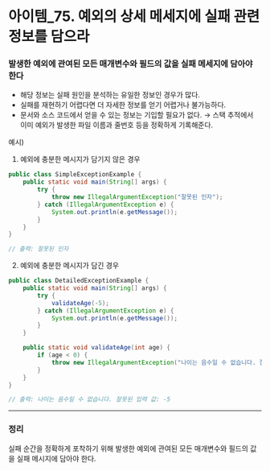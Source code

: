 # 아이템_75. 예외의 상세 메세지에 실패 관련 정보를 담으라

### 발생한 예외에 관여된 모든 매개변수와 필드의 값을 실패 메세지에 담아야 한다

- 해당 정보는 실패 원인을 분석하는 유일한 정보인 경우가 많다.
- 실패를 재현하기 어렵다면 더 자세한 정보를 얻기 어렵거나 불가능하다.
- 문서와 소스 코드에서 얻을 수 있는 정보는 기입할 필요가 없다.
  → 스택 추적에서 이미 예외가 발생한 파일 이름과 줄번호 등을 정확하게 기록해준다.

예시) 

1) 예외에 충분한 메시지가 담기지 않은 경우

```java
public class SimpleExceptionExample {
    public static void main(String[] args) {
        try {
            throw new IllegalArgumentException("잘못된 인자");
        } catch (IllegalArgumentException e) {
            System.out.println(e.getMessage());
        }
    }
}

// 출력: 잘못된 인자
```

2) 예외에 충분한 메시지가 담긴 경우

```java
public class DetailedExceptionExample {
    public static void main(String[] args) {
        try {
            validateAge(-5);
        } catch (IllegalArgumentException e) {
            System.out.println(e.getMessage());
        }
    }

    public static void validateAge(int age) {
        if (age < 0) {
            throw new IllegalArgumentException("나이는 음수일 수 없습니다. 잘못된 입력 값: " + age);
        }
    }
}

// 출력: 나이는 음수일 수 없습니다. 잘못된 입력 값: -5
```

---

### 정리

실패 순간을 정확하게 포착하기 위해 발생한 예외에 관여된 모든 매개변수와 필드의 값을 실패 메시지에 담아야 한다.